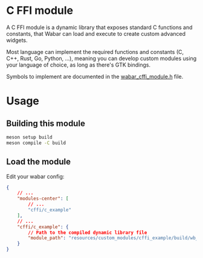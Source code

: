 # C FFI module

A C FFI module is a dynamic library that exposes standard C functions and
constants, that Wabar can load and execute to create custom advanced widgets.

Most language can implement the required functions and constants (C, C++, Rust,
Go, Python, ...), meaning you can develop custom modules using your language of
choice, as long as there's GTK bindings.

Symbols to implement are documented in the
[wabar_cffi_module.h](wabar_cffi_module.h) file.

# Usage

## Building this module

```bash
meson setup build
meson compile -C build
```

## Load the module

Edit your wabar config:
```json
{
	// ...
	"modules-center": [
		// ...
		"cffi/c_example"
	],
	// ...
	"cffi/c_example": {
		// Path to the compiled dynamic library file
		"module_path": "resources/custom_modules/cffi_example/build/wb_cffi_example.so"
	}
}
```
